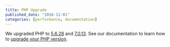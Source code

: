 ```yaml
---
title: PHP Upgrade
published_date: "2016-11-01"
categories: [performance, documentation]
---
```

We upgraded PHP to [5.6.28](https://secure.php.net/archive/2016.php#id2016-11-10-3) and [7.0.13](https://secure.php.net/archive/2016.php#id2016-11-10-1). See our documentation to learn how to [upgrade your PHP version](/guides/php/php-versions).
